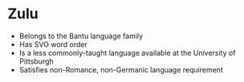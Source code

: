 # Zulu

- Belongs to the Bantu language family
- Has SVO word order
- Is a less commonly-taught language available at the University of Pittsburgh
- Satisfies non-Romance, non-Germanic language requirement 